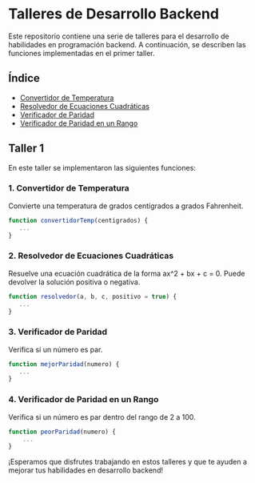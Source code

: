# Talleres de Desarrollo Backend

Este repositorio contiene una serie de talleres para el desarrollo de habilidades en programación backend. A continuación, se describen las funciones implementadas en el primer taller.

## Índice

-   [Convertidor de Temperatura](#1-convertidor-de-temperatura)
-   [Resolvedor de Ecuaciones Cuadráticas](#2-resolvedor-de-ecuaciones-cuadráticas)
-   [Verificador de Paridad](#3-verificador-de-paridad)
-   [Verificador de Paridad en un Rango](#4-verificador-de-paridad-en-un-rango)

## Taller 1

En este taller se implementaron las siguientes funciones:

### 1. Convertidor de Temperatura

Convierte una temperatura de grados centígrados a grados Fahrenheit.

```javascript
function convertidorTemp(centigrados) {
   ...
}
```

### 2. Resolvedor de Ecuaciones Cuadráticas

Resuelve una ecuación cuadrática de la forma ax^2 + bx + c = 0. Puede devolver la solución positiva o negativa.

```javascript
function resolvedor(a, b, c, positivo = true) {
   ...
}
```

### 3. Verificador de Paridad

Verifica si un número es par.

```javascript
function mejorParidad(numero) {
   ...
}
```

### 4. Verificador de Paridad en un Rango

Verifica si un número es par dentro del rango de 2 a 100.

```javascript
function peorParidad(numero) {
    ...
}
```

¡Esperamos que disfrutes trabajando en estos talleres y que te ayuden a mejorar tus habilidades en desarrollo backend!
